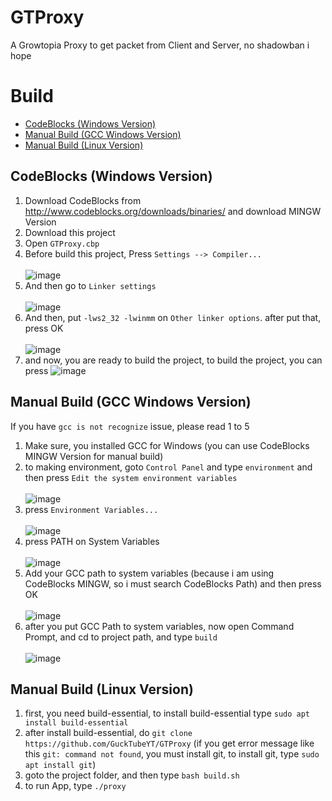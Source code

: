 # GTProxy
A Growtopia Proxy to get packet from Client and Server, no shadowban i hope<br>
# Build
- [CodeBlocks (Windows Version)](https://github.com/GuckTubeYT/GTProxy/#codeblocks-windows-version)
- [Manual Build (GCC Windows Version)](https://github.com/GuckTubeYT/GTProxy/#manual-build-gcc-windows-version)
- [Manual Build (Linux Version)](https://github.com/GuckTubeYT/GTProxy/blob/main/README.md#manual-build-linux-version)
## CodeBlocks (Windows Version)
1. Download CodeBlocks from http://www.codeblocks.org/downloads/binaries/ and download MINGW Version
2. Download this project
3. Open `GTProxy.cbp`
4. Before build this project, Press `Settings --> Compiler...`<br><br>
![image](https://user-images.githubusercontent.com/56192597/216290797-e8e78f02-d576-4235-86c8-53b28dc61813.png)
5. And then go to `Linker settings`<br><br>
![image](https://user-images.githubusercontent.com/56192597/216291324-0becc6b8-b575-4554-994a-32475d316451.png)
6. And then, put `-lws2_32 -lwinmm` on `Other linker options`. after put that, press OK <br><br>
![image](https://user-images.githubusercontent.com/56192597/216291666-1b87ddfa-2938-4c20-96d8-a6a828c36e77.png)
7. and now, you are ready to build the project, to build the project, you can press ![image](https://user-images.githubusercontent.com/56192597/216292002-8de7d903-c974-4a37-bda4-e0f8917342e3.png)
## Manual Build (GCC Windows Version)
If you have `gcc is not recognize` issue, please read 1 to 5
1. Make sure, you installed GCC for Windows (you can use CodeBlocks MINGW Version for manual build)
2. to making environment, goto `Control Panel` and type `environment` and then press `Edit the system environment variables`<br><br>
![image](https://user-images.githubusercontent.com/56192597/216309023-f02bbaa0-5c0c-499e-96e6-3ee622c66d1c.png)
3. press `Environment Variables...`<br><br>
![image](https://user-images.githubusercontent.com/56192597/216309414-ee4ff480-716a-4a12-ad5c-1b32eae45018.png)
4. press PATH on System Variables<br><br>
![image](https://user-images.githubusercontent.com/56192597/216310063-9661f608-f338-4e88-8614-5a1754b7bfec.png)
5. Add your GCC path to system variables (because i am using CodeBlocks MINGW, so i must search CodeBlocks Path) and then press OK <br><br>
![image](https://user-images.githubusercontent.com/56192597/216310430-c2d1c2b7-ea67-431d-9ff5-48c273523890.png)
6. after you put GCC Path to system variables, now open Command Prompt, and cd to project path, and type `build`<br><br>
![image](https://user-images.githubusercontent.com/56192597/216310843-8442f295-5769-42e7-86f6-ce74f6ff4dc8.png)
## Manual Build (Linux Version)
1. first, you need build-essential, to install build-essential type `sudo apt install build-essential`
2. after install build-essential, do `git clone https://github.com/GuckTubeYT/GTProxy` (if you get error message like this `git: command not found`, you must install git, to install git, type `sudo apt install git`)
3. goto the project folder, and then type `bash build.sh`
4. to run App, type `./proxy`
